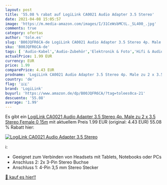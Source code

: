 ```yaml
---
layout: post
title: '55.08 % rabat auf LogiLink CA0021 Audio Adapter 3.5 Stereo'
date: 2021-04-08 15:05:57
image: 'https://m.media-amazon.com/images/I/31CeWsbMCtL._SL400_.jpg'
comments: true
category: ofertas
author: 'tole.es'
slug: 'B00JQFR6CA-de LogiLink CA0021 Audio Adapter 3.5 Stereo 4p. Male zu 2 x...'
sku: 'B00JQFR6CA-de'
tags: [ 'Audio-Kabel','Audio-Zubehör','Elektronik & Foto','Hifi & Audio','Klinkenkabel','logilink', ]
actualPrice: 1.99 EUR
currency: EUR
price: 1.99
comparePrice: 4.43 EUR
prodname: 'LogiLink CA0021 Audio Adapter 3.5 Stereo 4p. Male zu 2 x 3.5 Stereo Female  0 15m'
country: 'de'
flag: '🇩🇪'
brand: 'LogiLink'
buyurl: 'https://www.amazon.de/dp/B00JQFR6CA/?tag=tolees0ca-21'
descuento: '55.08'
average: '1.99'
---
```


Es gibt ein [LogiLink CA0021 Audio Adapter 3.5 Stereo 4p. Male zu 2 x 3.5 Stereo Female  0 15m](https://www.amazon.de/dp/B00JQFR6CA/?tag=tolees0ca-21) mit aktuellem Preis 1.99 EUR (original: 4.43 EUR) 55.08 % Rabatt hier:

[![LogiLink CA0021 Audio Adapter 3.5 Stereo](https://m.media-amazon.com/images/I/31CeWsbMCtL._SL400_.jpg)](https://www.amazon.de/dp/B00JQFR6CA/?tag=tolees0ca-21)

ℹ️:

- Geeignet zum Verbinden von Headsets mit Tablets, Notebooks oder PCs
- Anschluss 2: 2x 3-Pin Stereo Buchse
- Anschluss 1: 4-Pin 3,5 mm Stereo Stecker

[🛒 kauf es hier!!](https://www.amazon.de/dp/B00JQFR6CA/?tag=tolees0ca-21)
